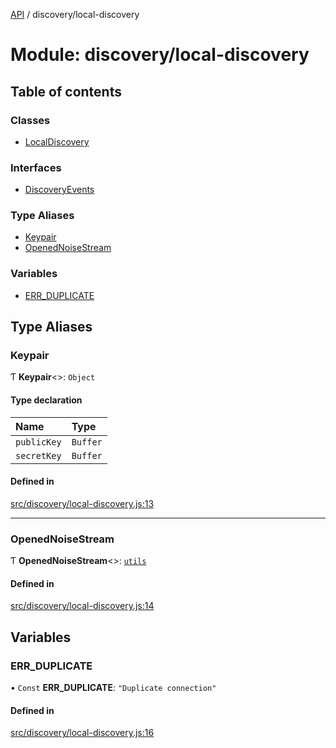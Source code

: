 [API](../README.md) / discovery/local-discovery

# Module: discovery/local-discovery

## Table of contents

### Classes

- [LocalDiscovery](../classes/discovery_local_discovery.LocalDiscovery.md)

### Interfaces

- [DiscoveryEvents](../interfaces/discovery_local_discovery.DiscoveryEvents.md)

### Type Aliases

- [Keypair](discovery_local_discovery.md#keypair)
- [OpenedNoiseStream](discovery_local_discovery.md#openednoisestream)

### Variables

- [ERR\_DUPLICATE](discovery_local_discovery.md#err_duplicate)

## Type Aliases

### Keypair

Ƭ **Keypair**\<\>: `Object`

#### Type declaration

| Name | Type |
| :------ | :------ |
| `publicKey` | `Buffer` |
| `secretKey` | `Buffer` |

#### Defined in

[src/discovery/local-discovery.js:13](https://github.com/digidem/mapeo-core-next/blob/53dc843a45bb963f7a880f5f7973107d5b1fb99c/src/discovery/local-discovery.js#L13)

___

### OpenedNoiseStream

Ƭ **OpenedNoiseStream**\<\>: [`utils`](utils.md)

#### Defined in

[src/discovery/local-discovery.js:14](https://github.com/digidem/mapeo-core-next/blob/53dc843a45bb963f7a880f5f7973107d5b1fb99c/src/discovery/local-discovery.js#L14)

## Variables

### ERR\_DUPLICATE

• `Const` **ERR\_DUPLICATE**: ``"Duplicate connection"``

#### Defined in

[src/discovery/local-discovery.js:16](https://github.com/digidem/mapeo-core-next/blob/53dc843a45bb963f7a880f5f7973107d5b1fb99c/src/discovery/local-discovery.js#L16)
